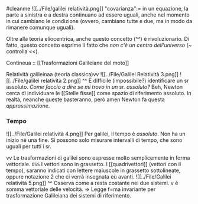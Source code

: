 #cleanme 
![[../File/galilei relatività.png]]
"covarianza":= in un equazione, la parte a sinistra e a destra continuano ad essere uguali, anche nel momento in cui cambiano le condizione (ovvero, cambiano tutte e due, ma in modo da rimanere comunque uguali).

Oltre alla teoria eliocentrica, anche questo concetto (^^) è rivoluzionario. Di fatto, questo concetto esprime il fatto che _non c'è un centro dell'universo_ (~ controlla <<).

Contineua :: [[Trasformazioni Galileiane del moto]]

Relatività galileinaa (teoria classica)vv
![[../File/Galilei Relatività 3.png]]
![[../File/galilei relatività 2.png]]
^^ È difficile (impossibile?) identificare un sr assoluto. _Come faccio a dire se mi trovo in un sr. assoluto?_
Beh, Newton cerca di individuare le [[Stelle fisse]] come spazio di riferimento assoluto. In realtà, neanche queste basteranno, però amen Newton fa questa _approssimazione_.

### Tempo
![[../File/Galilei relatività 4.png]]
Per galilei, il tempo è _assoluto_. Non ha un inizio nè una fine. Si possono solo misurare intervalli di tempo, che sono uguali per tutti i sr.

vv Le trasformazioni di galilei sono espresse molto semplicemente in forma vettoriale.
`OSS` I vettori sono in grassetto. I [[quadrivettori]] (vettori con il tempo), saranno indicati con lettere maiuscole in grassetto sottolineate, oppure notazione 2 che ci verrà insegnata èù avanti.
![[../File/Galilei relatività 5.png]]
^^ Osserva come a resta costante nei due sistemi. v è somma vettoriale delle velocità. => Legge f=ma invariante per trasformazione Galileiana dei sistemi di riferimento.